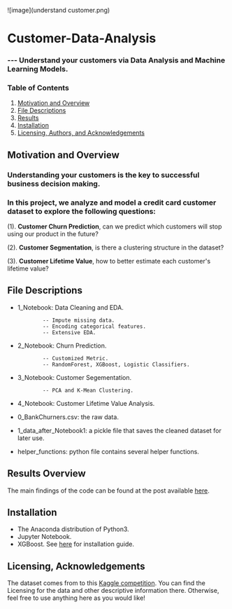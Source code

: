 ![image](understand customer.png)

# Customer-Data-Analysis

### --- Understand your customers via Data Analysis and Machine Learning Models.




### Table of Contents


1. [Motivation and Overview](#motivation)
2. [File Descriptions](#files)
3. [Results](#results)
4. [Installation](#installation)
5. [Licensing, Authors, and Acknowledgements](#licensing)



## Motivation and Overview<a name="motivation"></a>

### Understanding your customers is the key to successful business decision making.
### In this project, we analyze and model a credit card customer dataset to explore the following questions:

(1). **Customer Churn Prediction**, can we predict which customers will stop using our product in the future?

(2). **Customer Segmentation**, is there a clustering structure in the dataset?

(3).  **Customer Lifetime Value**, how to better estimate each customer's lifetime value?



## File Descriptions <a name="files"></a>

- 1_Notebook: Data Cleaning and EDA.

              -- Impute missing data.
              -- Encoding categorical features.
              -- Extensive EDA.


- 2_Notebook: Churn Prediction.

              -- Customized Metric.
              -- RandomForest, XGBoost, Logistic Classifiers.

- 3_Notebook: Customer Segementation.

              -- PCA and K-Mean Clustering.


- 4_Notebook: Customer Lifetime Value Analysis.

- 0_BankChurners.csv: the raw data.

- 1_data_after_Notebook1: a pickle file that saves the cleaned dataset for later use.

- helper_functions: python file contains several helper functions.

## Results Overview<a name="results"></a>


The main findings of the code can be found at the post available [here](https://tba).

## Installation <a name="installation"></a>

- The Anaconda distribution of Python3.
- Jupyter Notebook.  
- XGBoost. See [here](https://xgboost.readthedocs.io/en/latest/build.html) for installation guide.

## Licensing, Acknowledgements<a name="licensing"></a>

The dataset comes from to this [Kaggle competition](https://www.kaggle.com/c/house-prices-advanced-regression-techniques/overview). You can find the Licensing for the data and other descriptive information there.  Otherwise, feel free to use anything here as you would like!
